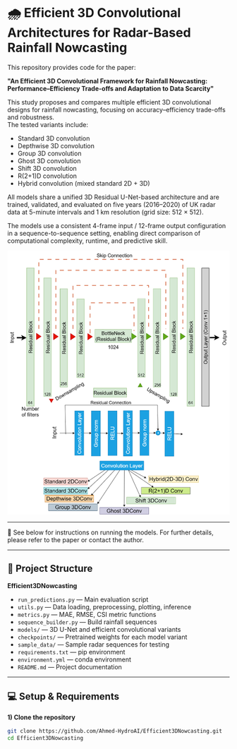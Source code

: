 # 🌧️ Efficient 3D Convolutional Architectures for Radar-Based Rainfall Nowcasting

This repository provides code for the paper:

**"An Efficient 3D Convolutional Framework for Rainfall Nowcasting: Performance–Efficiency Trade-offs and Adaptation to Data Scarcity"**

This study proposes and compares multiple efficient 3D convolutional designs for rainfall nowcasting, focusing on accuracy–efficiency trade-offs and robustness.  
The tested variants include:

- Standard 3D convolution  
- Depthwise 3D convolution  
- Group 3D convolution
- Ghost 3D convolution
- Shift 3D convolution
- R(2+1)D convolution  
- Hybrid convolution (mixed standard 2D + 3D)

All models share a unified 3D Residual U-Net-based architecture and are trained, validated, and evaluated on five years (2016–2020) of UK radar data at 5-minute intervals and 1 km resolution (grid size: 512 × 512).

The models use a consistent 4-frame input / 12-frame output configuration in a sequence-to-sequence setting, enabling direct comparison of computational complexity, runtime, and predictive skill.

![Model Architecture](assets/architecture.png)

---

📄 See below for instructions on running the models. For further details, please refer to the paper or contact the author.

---

## 📁 Project Structure

**Efficient3DNowcasting**
- `run_predictions.py` — Main evaluation script  
- `utils.py` — Data loading, preprocessing, plotting, inference  
- `metrics.py` — MAE, RMSE, CSI metric functions  
- `sequence_builder.py` — Build rainfall sequences  
- `models/` — 3D U-Net and efficient convolutional variants  
- `checkpoints/` — Pretrained weights for each model variant  
- `sample_data/` — Sample radar sequences for testing  
- `requirements.txt` — pip environment  
- `environment.yml` — conda environment  
- `README.md` — Project documentation

---

## 💻 Setup & Requirements

**1) Clone the repository**
```bash
git clone https://github.com/Ahmed-HydroAI/Efficient3DNowcasting.git
cd Efficient3DNowcasting
